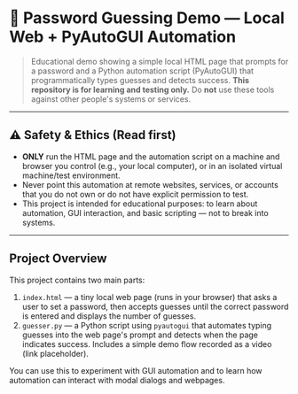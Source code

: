# 🔐 Password Guessing Demo — Local Web + PyAutoGUI Automation

> Educational demo showing a simple local HTML page that prompts for a password and a Python automation script (PyAutoGUI) that programmatically types guesses and detects success. **This repository is for learning and testing only.** Do **not** use these tools against other people's systems or services.

---

## ⚠️ Safety & Ethics (Read first)
- **ONLY** run the HTML page and the automation script on a machine and browser you control (e.g., your local computer), or in an isolated virtual machine/test environment.
- Never point this automation at remote websites, services, or accounts that you do not own or do not have explicit permission to test.
- This project is intended for educational purposes: to learn about automation, GUI interaction, and basic scripting — not to break into systems.

---

## Project Overview
This project contains two main parts:

1. `index.html` — a tiny local web page (runs in your browser) that asks a user to set a password, then accepts guesses until the correct password is entered and displays the number of guesses.
2. `guesser.py` — a Python script using `pyautogui` that automates typing guesses into the web page's prompt and detects when the page indicates success. Includes a simple demo flow recorded as a video (link placeholder).

You can use this to experiment with GUI automation and to learn how automation can interact with modal dialogs and webpages.


